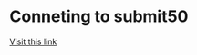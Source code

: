 # Conneting to submit50

[Visit this link](https://submit.cs50.io/invites/731f86b8e75242ddb3a93da61ccfd3c1)
